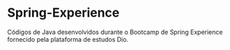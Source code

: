 # Spring-Experience

Códigos de Java desenvolvidos durante o Bootcamp de Spring Experience fornecido pela plataforma de estudos Dio.
